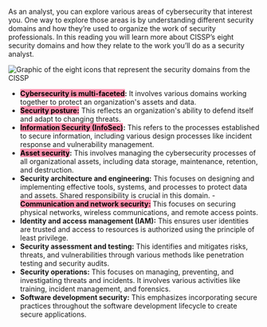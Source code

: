 As an analyst, you can explore various areas of cybersecurity that interest you. One way to explore those areas is by understanding different security domains and how they’re used to organize the work of security professionals. In this reading you will learn more about CISSP’s eight security domains and how they relate to the work you’ll do as a security analyst.

![Graphic of the eight icons that represent the security domains from the CISSP](https://d3c33hcgiwev3.cloudfront.net/imageAssetProxy.v1/j1FbNS82S1yYlxE-Igbeww_15365b8830a9459285e35f2c933705f1_1oSzH-WlqUZe0MTeQnysKIvtlhXgJLES9dw5McvmUZL-EwfcEQLEDVcXErzxOnVYOJlIqqAK1mafq5Oq9C3lniHKrVvbcChb4_eChT-nusF47qadYlvZV05YzW302o7kstvEsIOw48J8Op_AsTU793sNiXroLTeq8gCo5KrOZiNiIqp6f2P0PLfdfv-BBQ?expiry=1709164800000&hmac=HJZastjFSMHIxJGAc5GpQ3k6ZWSQA_IWZMXFmhmSZn8)

- <mark style="background: #FF5582A6;">**Cybersecurity is multi-faceted</mark>:** It involves various domains working together to protect an organization's assets and data.
- <mark style="background: #FF5582A6;">**Security posture:**</mark> This reflects an organization's ability to defend itself and adapt to changing threats.
- <mark style="background: #FF5582A6;">**Information Security (InfoSec)</mark>:** This refers to the processes established to secure information, including various design processes like incident response and vulnerability management.
- <mark style="background: #FF5582A6;">**Asset security</mark>:** This involves managing the cybersecurity processes of all organizational assets, including data storage, maintenance, retention, and destruction.
- **Security architecture and engineering:** This focuses on designing and implementing effective tools, systems, and processes to protect data and assets. Shared responsibility is crucial in this domain.
-<mark style="background: #FF5582A6;"> **Communication and network security:**</mark> This focuses on securing physical networks, wireless communications, and remote access points.
- **Identity and access management (IAM):** This ensures user identities are trusted and access to resources is authorized using the principle of least privilege.
- **Security assessment and testing:** This identifies and mitigates risks, threats, and vulnerabilities through various methods like penetration testing and security audits.
- **Security operations:** This focuses on managing, preventing, and investigating threats and incidents. It involves various activities like training, incident management, and forensics.
- **Software development security:** This emphasizes incorporating secure practices throughout the software development lifecycle to create secure applications.
